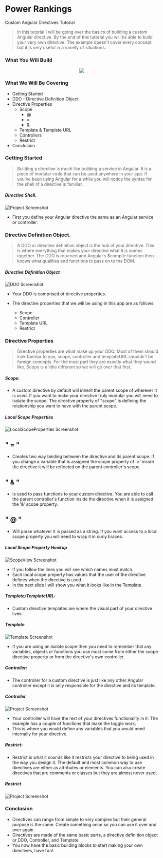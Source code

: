 # Power Rankings 
Custom Angular Directives Tutorial

>In this tutorial I will be going over the basics of building a custom Angular directive. By the end of this tutorial you will be able to build your very own directive. The example doesn't cover every concept but it is very useful in a variety of situations.

### What You Will Build 

<div align= "center">
	<img src="https://raw.github.com/squireaj/PRankings/master/logos/video.gif">
</div>

### What We Will Be Covering 

- Getting Started
- DDO - Directive Definition Object
- Directive Properties 
  - Scope
  	- @
  	- =
  	- &
  - Template & Template URL
  - Controllers
  - Restrict
- Conclusion

### Getting Started

>Building a directive is much like building a service in Angular. It is a piece of modular code that can be used anywhere in your app. If you’ve been using Angular for a while you will notice the syntax for the shell of a directive is familiar.

##### Directive Shell.  

![Project Screenshot](https://raw.github.com/squireaj/PRankings/master/readmeImg/Directive1.gif)

- First you define your Angular directive the same as an Angular service or controller. 

### Directive Definition Object. 

>A DDO or directive definition object is the hub of your directive. This is where everything that makes your directive what it is comes together. The DDO is returned and Angular’s $compile function then knows what qualities and functions to pass on to the DOM.  

##### Directive Definition Object

![DDO Screenshot](https://raw.github.com/squireaj/PRankings/master/readmeImg/DDO.gif)

- Your DDO is comprised of directive properties. 

- The directive properties that we will be using in this app are as follows.
  - Scope
  - Controller
  - Template URL
  - Restrict

### Directive Properties

>Directive properties are what make up your DDO. Most of them should look familiar to you, scope, controller and templateURL shouldn't be foreign concepts. For the most part they are exactly what they sound like. Scope is a little different so we will go over that first. 

##### Scope:

 - A custom directive by default will inherit the parent scope of wherever it is used. If you want to make your directive truly modular you will need to isolate the scope. The directive property of "scope" is defining the relationship you want to have with the parent scope. 
 
##### Local Scope Properties
![LocalScopeProperties Screenshot](https://raw.github.com/squireaj/PRankings/master/readmeImg/localScopeProperties.gif)

## " = " 
  
  - Creates two way binding between the directive and its parent scope. If you change a variable that is assigned the scope property of '=' inside the directive it will be reflected on the parent controller's scope. 

## " & "  

  - Is used to pass functions to your custom directive. You are able to call the parent controller's function inside the directive when it is assigned the '&' scope property. 

## " @ " 

  - Will parse whatever it is passed as a string. If you want access to a local scope property you will need to wrap it in curly braces.
 
 ##### Local Scope Property Hookup
![ScopeView Screenshot](https://raw.github.com/squireaj/PRankings/master/readmeImg/ScopeView.gif)

 - If you follow the lines you will see which names must match. 
 - Each local scope property has values that the user of the directive defines when the directive is used. 
 - In the next slide I will show you what it looks like in the Template. 

##### Template/TemplateURL:

- Custom directive templates are where the visual part of your directive lives.  

##### Template
![Template Screenshot](https://raw.github.com/squireaj/PRankings/master/readmeImg/Template.gif)

 - If you are using an isolate scope then you need to remember that any variables, objects or functions you use must come from either the scope directive property or from the directive's own controller.
 
##### Controller:

- The controller for a custom directive is just like any other Angular controller except it is only responsible for the directive and its template. 

##### Controller
![Project Screenshot](https://raw.github.com/squireaj/PRankings/master/readmeImg/Controller.gif)

 - Your controller will have the rest of your directives functionality in it. The example has a couple of functions that make the toggle work. 
 - This is where you would define any variables that you would need internally for your directive. 
 
##### Restrict: 
 - Restrict is what it sounds like it restricts your directive to being used in the way you design it. The default and most common way to use directives are either as attributes or elements.  You can also create directives that are comments or classes but they are almost never used. 

##### Restrict
![Project Screenshot](https://raw.github.com/squireaj/PRankings/master/readmeImg/Restrict.gif)

### Conclusion

 - Directives can range from simple to very complex but their general purpose is the same. Create something once so you can use it over and over again. 
 - Directives are made of the same basic parts, a directive definition object or DDO, Controller, and Template. 
 - You now have the basic building blocks to start making your own directives, have fun!. 







